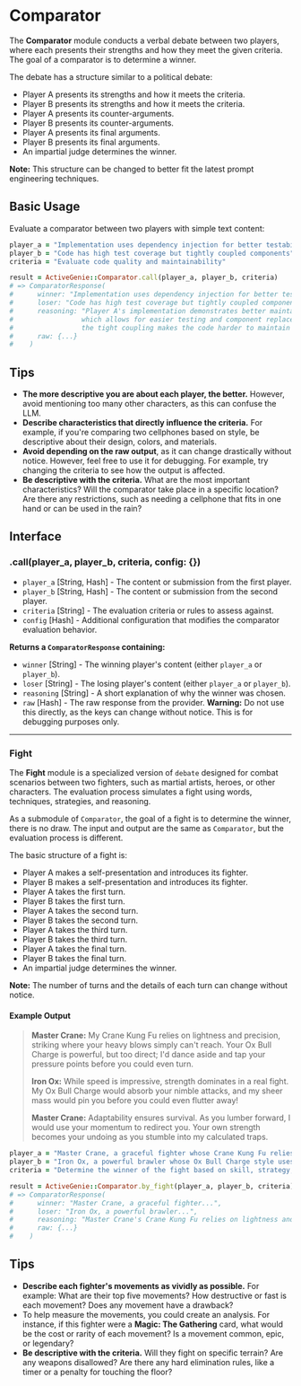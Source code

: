 # Comparator

The **Comparator** module conducts a verbal debate between two players, where each presents their strengths and how they meet the given criteria. The goal of a comparator is to determine a winner.

The debate has a structure similar to a political debate:

  - Player A presents its strengths and how it meets the criteria.
  - Player B presents its strengths and how it meets the criteria.
  - Player A presents its counter-arguments.
  - Player B presents its counter-arguments.
  - Player A presents its final arguments.
  - Player B presents its final arguments.
  - An impartial judge determines the winner.

**Note:** This structure can be changed to better fit the latest prompt engineering techniques.

## Basic Usage

Evaluate a comparator between two players with simple text content:

```ruby
player_a = "Implementation uses dependency injection for better testability"
player_b = "Code has high test coverage but tightly coupled components"
criteria = "Evaluate code quality and maintainability"

result = ActiveGenie::Comparator.call(player_a, player_b, criteria)
# => ComparatorResponse(
#      winner: "Implementation uses dependency injection for better testability",
#      loser: "Code has high test coverage but tightly coupled components",
#      reasoning: "Player A's implementation demonstrates better maintainability through dependency injection,
#                 which allows for easier testing and component replacement. While Player B has good test coverage,
#                 the tight coupling makes the code harder to maintain and modify.",
#      raw: {...}
#    )
```

## Tips

  - **The more descriptive you are about each player, the better.** However, avoid mentioning too many other characters, as this can confuse the LLM.
  - **Describe characteristics that directly influence the criteria.** For example, if you're comparing two cellphones based on style, be descriptive about their design, colors, and materials.
  - **Avoid depending on the raw output**, as it can change drastically without notice. However, feel free to use it for debugging. For example, try changing the criteria to see how the output is affected.
  - **Be descriptive with the criteria.** What are the most important characteristics? Will the comparator take place in a specific location? Are there any restrictions, such as needing a cellphone that fits in one hand or can be used in the rain?

## Interface

### .call(player_a, player_b, criteria, config: {})

  - `player_a` [String, Hash] - The content or submission from the first player.
  - `player_b` [String, Hash] - The content or submission from the second player.
  - `criteria` [String] - The evaluation criteria or rules to assess against.
  - `config` [Hash] - Additional configuration that modifies the comparator evaluation behavior.

**Returns a `ComparatorResponse` containing:**

  - `winner` [String] - The winning player's content (either `player_a` or `player_b`).
  - `loser` [String] - The losing player's content (either `player_a` or `player_b`).
  - `reasoning` [String] - A short explanation of why the winner was chosen.
  - `raw` [Hash] - The raw response from the provider. **Warning:** Do not use this directly, as the keys can change without notice. This is for debugging purposes only.

-----

### Fight

The **Fight** module is a specialized version of `debate` designed for combat scenarios between two fighters, such as martial artists, heroes, or other characters. The evaluation process simulates a fight using words, techniques, strategies, and reasoning.

As a submodule of `Comparator`, the goal of a fight is to determine the winner, there is no draw. The input and output are the same as `Comparator`, but the evaluation process is different.

The basic structure of a fight is:

  - Player A makes a self-presentation and introduces its fighter.
  - Player B makes a self-presentation and introduces its fighter.
  - Player A takes the first turn.
  - Player B takes the first turn.
  - Player A takes the second turn.
  - Player B takes the second turn.
  - Player A takes the third turn.
  - Player B takes the third turn.
  - Player A takes the final turn.
  - Player B takes the final turn.
  - An impartial judge determines the winner.

**Note:** The number of turns and the details of each turn can change without notice.

#### Example Output

> **Master Crane:** My Crane Kung Fu relies on lightness and precision, striking where your heavy blows simply can't reach. Your Ox Bull Charge is powerful, but too direct; I'd dance aside and tap your pressure points before you could even turn.
>
> **Iron Ox:** While speed is impressive, strength dominates in a real fight. My Ox Bull Charge would absorb your nimble attacks, and my sheer mass would pin you before you could even flutter away\!
>
> **Master Crane:** Adaptability ensures survival. As you lumber forward, I would use your momentum to redirect you. Your own strength becomes your undoing as you stumble into my calculated traps.


```ruby
player_a = "Master Crane, a graceful fighter whose Crane Kung Fu relies on lightness, precision, and redirecting an opponent's momentum."
player_b = "Iron Ox, a powerful brawler whose Ox Bull Charge style uses immense strength and mass to overwhelm opponents."
criteria = "Determine the winner of the fight based on skill, strategy, and adaptability in a one-on-one duel."

result = ActiveGenie::Comparator.by_fight(player_a, player_b, criteria)
# => ComparatorResponse(
#      winner: "Master Crane, a graceful fighter...",
#      loser: "Iron Ox, a powerful brawler...",
#      reasoning: "Master Crane's Crane Kung Fu relies on lightness and precision, striking where Iron Ox's Ox Bull Charge is powerful but too direct...",
#      raw: {...}
#    )
```

## Tips

  - **Describe each fighter's movements as vividly as possible.** For example: What are their top five movements? How destructive or fast is each movement? Does any movement have a drawback?
  - To help measure the movements, you could create an analysis. For instance, if this fighter were a **Magic: The Gathering** card, what would be the cost or rarity of each movement? Is a movement common, epic, or legendary?
  - **Be descriptive with the criteria.** Will they fight on specific terrain? Are any weapons disallowed? Are there any hard elimination rules, like a timer or a penalty for touching the floor?
